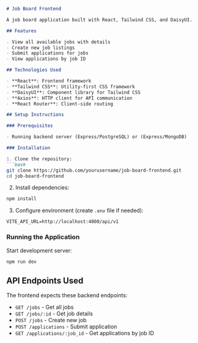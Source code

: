 
```markdown
# Job Board Frontend

A job board application built with React, Tailwind CSS, and DaisyUI. 

## Features

- View all available jobs with details
- Create new job listings
- Submit applications for jobs
- View applications by job ID

## Technologies Used

- **React**: Frontend framework
- **Tailwind CSS**: Utility-first CSS framework
- **DaisyUI**: Component library for Tailwind CSS
- **Axios**: HTTP client for API communication
- **React Router**: Client-side routing

## Setup Instructions

### Prerequisites

- Running backend server (Express/PostgreSQL) or (Express/MongoDB)

### Installation

1. Clone the repository:
```bash
git clone https://github.com/yourusername/job-board-frontend.git
cd job-board-frontend
```

2. Install dependencies:
```bash
npm install
```

3. Configure environment (create `.env` file if needed):
```env
VITE_API_URL=http://localhost:4000/api/v1
```

### Running the Application

Start development server:
```bash
npm run dev
```

## API Endpoints Used

The frontend expects these backend endpoints:
- `GET /jobs` - Get all jobs
- `GET /jobs/:id` - Get job details
- `POST /jobs` - Create new job
- `POST /applications` - Submit application
- `GET /applications/:job_id` - Get applications by job ID
